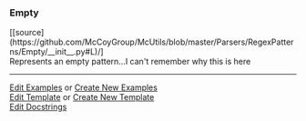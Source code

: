 ### <a id="McUtils.Parsers.RegexPatterns.Empty">Empty</a> 
<div class="docs-source-link" markdown="1">
[[source](https://github.com/McCoyGroup/McUtils/blob/master/Parsers/RegexPatterns/Empty/__init__.py#L)/]
</div>
Represents an empty pattern...I can't remember why this is here



___

[Edit Examples](https://github.com/McCoyGroup/McUtils/edit/master/ci/examples/McUtils/Parsers/RegexPatterns/Empty.md) or 
[Create New Examples](https://github.com/McCoyGroup/McUtils/new/master/?filename=ci/examples/McUtils/Parsers/RegexPatterns/Empty.md) <br/>
[Edit Template](https://github.com/McCoyGroup/McUtils/edit/master/ci/docs/McUtils/Parsers/RegexPatterns/Empty.md) or 
[Create New Template](https://github.com/McCoyGroup/McUtils/new/master/?filename=ci/docs/templates/McUtils/Parsers/RegexPatterns/Empty.md) <br/>
[Edit Docstrings](https://github.com/McCoyGroup/McUtils/edit/master/Parsers/RegexPatterns/Empty/__init__.py#L?message=Update%20Docs)

